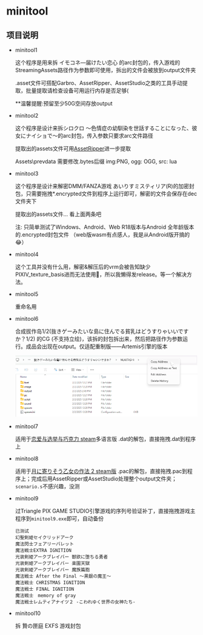 # minitool

## 项目说明
- minitool1

    这个程序是用来拆 イモコネ—届けたい恋心 的arc封包的，传入游戏的StreamingAssets路径作为参数即可使用，拆出的文件会被放到output文件夹

    .asset文件可搭配Garbro、AssetRipper、AssetStudio之类的工具手动提取，批量提取请检查设备可用运行内存是否足够(

    **温馨提醒:预留至少50G空间存放output

- minitool2

    这个程序是设计来拆シロクロ ～色情症の幼馴染を世話することになった、彼女にナイショで～的arc封包，传入参数只要求arc文件路径

    提取出的assets文件可用[AssetRipper](https://github.com/AssetRipper/AssetRipper)进一步提取

    Assets\prevdata
    需要修改.bytes后缀
    img:PNG, ogg: OGG, src: lua

- minitool3

    这个程序是设计来解密DMM/FANZA游戏 あいりすミスティリア(R)的加密封包，只需要拖拽*.encrypted文件到程序上运行即可，解密的文件会保存在dec文件夹下

    提取出的assets文件... 看上面两条吧

    注: 只简单测试了Windows、Android、Web R18版本与Android 全年龄版本的.encrypted封包文件
    （web版wasm有点感人，我是从Android版开搞的😂）

- minitool4

    这个工具并没有什么用，解密&解压后的vrm会被告知缺少PIXIV_texture_basis进而无法使用💢，所以我懒得发release。等一个解决方法。

- minitool5

    重命名用

- minitool6

    合成拔作岛1/2(抜きゲーみたいな島に住んでる貧乳はどうすりゃいいですか？1/2) 的CG (不支持立绘)，该拆的封包拆出来，然后把路径作为参数运行。成品会出现在output。仅适配重制版——Artemis引擎的版本

    ![](img/minitool6_1.png)

- minitool7

  适用于[恋爱与选举与巧克力 steam](https://store.steampowered.com/app/3027600/_/)多语言版 .dat的解包，直接拖拽.dat到程序上

- minitool8

  适用于[月に寄りそう乙女の作法 2 steam版](https://store.steampowered.com/app/3446150/Tsuki_ni_Yorisou_Otome_no_Sahou_2/?l=japanese) .pac的解包，直接拖拽.pac到程序上；完成后用AssetRipper或AssetStudio处理整个output文件夹；`scenario.s`不感兴趣，没测

- minitool9

    过Triangle PIX GAME STUDIO引擎游戏的序列号验证补丁，直接拖拽游戏主程序到`minitool9.exe`即可，自动备份

    ```
    已测试
    幻聖剣姫セイクリッドアーク
    魔法閃士フェアリーバレット
    魔法戦士EXTRA IGNITION
    光装剣姫アークブレイバー 獣欲に堕ちる勇者
    光装剣姫アークブレイバー 楽園天獄
    光装剣姫アークブレイバー 魔族篇胞
    魔法戦士 After the Final ～黒銀の魔王～
    魔法戦士 CHRISTMAS IGNITION
    魔法戦士 FINAL IGNITION
    魔法戦士　memory of gray
    魔法戦士レムティアナイツ２ -こわれゆく世界の女神たち-
    ```

- minitool10

    拆 贄の匣庭 EXFS 游戏封包

